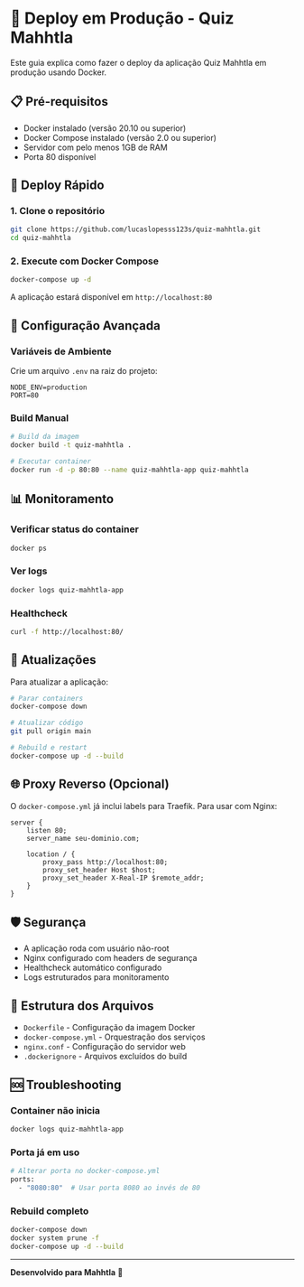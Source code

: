 # 🐳 Deploy em Produção - Quiz Mahhtla

Este guia explica como fazer o deploy da aplicação Quiz Mahhtla em produção usando Docker.

## 📋 Pré-requisitos

- Docker instalado (versão 20.10 ou superior)
- Docker Compose instalado (versão 2.0 ou superior)
- Servidor com pelo menos 1GB de RAM
- Porta 80 disponível

## 🚀 Deploy Rápido

### 1. Clone o repositório
```bash
git clone https://github.com/lucaslopesss123s/quiz-mahhtla.git
cd quiz-mahhtla
```

### 2. Execute com Docker Compose
```bash
docker-compose up -d
```

A aplicação estará disponível em `http://localhost:80`

## 🔧 Configuração Avançada

### Variáveis de Ambiente
Crie um arquivo `.env` na raiz do projeto:

```env
NODE_ENV=production
PORT=80
```

### Build Manual
```bash
# Build da imagem
docker build -t quiz-mahhtla .

# Executar container
docker run -d -p 80:80 --name quiz-mahhtla-app quiz-mahhtla
```

## 📊 Monitoramento

### Verificar status do container
```bash
docker ps
```

### Ver logs
```bash
docker logs quiz-mahhtla-app
```

### Healthcheck
```bash
curl -f http://localhost:80/
```

## 🔄 Atualizações

Para atualizar a aplicação:

```bash
# Parar containers
docker-compose down

# Atualizar código
git pull origin main

# Rebuild e restart
docker-compose up -d --build
```

## 🌐 Proxy Reverso (Opcional)

O `docker-compose.yml` já inclui labels para Traefik. Para usar com Nginx:

```nginx
server {
    listen 80;
    server_name seu-dominio.com;
    
    location / {
        proxy_pass http://localhost:80;
        proxy_set_header Host $host;
        proxy_set_header X-Real-IP $remote_addr;
    }
}
```

## 🛡️ Segurança

- A aplicação roda com usuário não-root
- Nginx configurado com headers de segurança
- Healthcheck automático configurado
- Logs estruturados para monitoramento

## 📝 Estrutura dos Arquivos

- `Dockerfile` - Configuração da imagem Docker
- `docker-compose.yml` - Orquestração dos serviços
- `nginx.conf` - Configuração do servidor web
- `.dockerignore` - Arquivos excluídos do build

## 🆘 Troubleshooting

### Container não inicia
```bash
docker logs quiz-mahhtla-app
```

### Porta já em uso
```bash
# Alterar porta no docker-compose.yml
ports:
  - "8080:80"  # Usar porta 8080 ao invés de 80
```

### Rebuild completo
```bash
docker-compose down
docker system prune -f
docker-compose up -d --build
```

---

**Desenvolvido para Mahhtla** 🚀